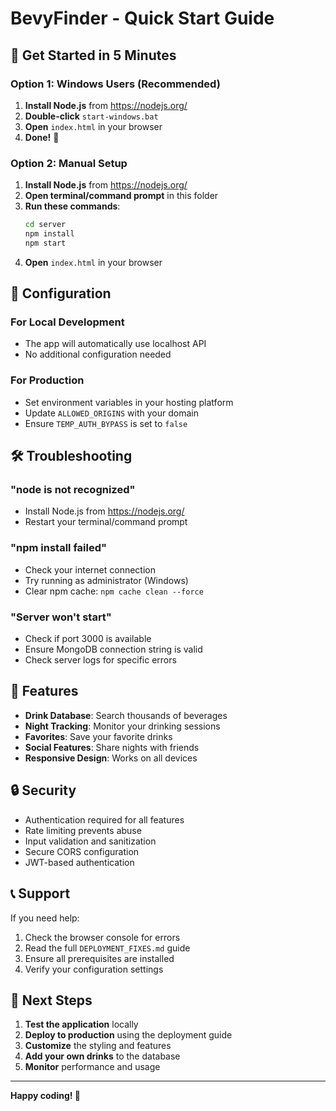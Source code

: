 # BevyFinder - Quick Start Guide

## 🚀 Get Started in 5 Minutes

### Option 1: Windows Users (Recommended)
1. **Install Node.js** from https://nodejs.org/
2. **Double-click** `start-windows.bat`
3. **Open** `index.html` in your browser
4. **Done!** 🎉

### Option 2: Manual Setup
1. **Install Node.js** from https://nodejs.org/
2. **Open terminal/command prompt** in this folder
3. **Run these commands**:
   ```bash
   cd server
   npm install
   npm start
   ```
4. **Open** `index.html` in your browser

## 🔧 Configuration

### For Local Development
- The app will automatically use localhost API
- No additional configuration needed

### For Production
- Set environment variables in your hosting platform
- Update `ALLOWED_ORIGINS` with your domain
- Ensure `TEMP_AUTH_BYPASS` is set to `false`

## 🛠️ Troubleshooting

### "node is not recognized"
- Install Node.js from https://nodejs.org/
- Restart your terminal/command prompt

### "npm install failed"
- Check your internet connection
- Try running as administrator (Windows)
- Clear npm cache: `npm cache clean --force`

### "Server won't start"
- Check if port 3000 is available
- Ensure MongoDB connection string is valid
- Check server logs for specific errors

## 📱 Features

- **Drink Database**: Search thousands of beverages
- **Night Tracking**: Monitor your drinking sessions
- **Favorites**: Save your favorite drinks
- **Social Features**: Share nights with friends
- **Responsive Design**: Works on all devices

## 🔒 Security

- Authentication required for all features
- Rate limiting prevents abuse
- Input validation and sanitization
- Secure CORS configuration
- JWT-based authentication

## 📞 Support

If you need help:
1. Check the browser console for errors
2. Read the full `DEPLOYMENT_FIXES.md` guide
3. Ensure all prerequisites are installed
4. Verify your configuration settings

## 🎯 Next Steps

1. **Test the application** locally
2. **Deploy to production** using the deployment guide
3. **Customize** the styling and features
4. **Add your own drinks** to the database
5. **Monitor** performance and usage

---

**Happy coding! 🍺**
